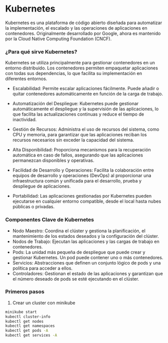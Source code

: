 # Kubernetes

Kubernetes es una plataforma de código abierto diseñada para automatizar la implementación, el escalado y las operaciones de aplicaciones en contenedores. Originalmente desarrollado por Google, ahora es mantenido por la Cloud Native Computing Foundation (CNCF).

### ¿Para qué sirve Kubernetes?
Kubernetes se utiliza principalmente para gestionar contenedores en un entorno distribuido. Los contenedores permiten empaquetar aplicaciones con todas sus dependencias, lo que facilita su implementación en diferentes entornos.

- Escalabilidad: Permite escalar aplicaciones fácilmente. Puede añadir o quitar contenedores automáticamente en función de la carga de trabajo.

-  Automatización del Despliegue: Kubernetes puede gestionar automáticamente el despliegue y la supervisión de las aplicaciones, lo que facilita las actualizaciones continuas y reduce el tiempo de inactividad.

- Gestión de Recursos: Administra el uso de recursos del sistema, como CPU y memoria, para garantizar que las aplicaciones reciban los recursos necesarios sin exceder la capacidad del sistema.

- Alta Disponibilidad: Proporciona mecanismos para la recuperación automática en caso de fallos, asegurando que las aplicaciones permanezcan disponibles y operativas.

- Facilidad de Desarrollo y Operaciones: Facilita la colaboración entre equipos de desarrollo y operaciones (DevOps) al proporcionar una infraestructura común y unificada para el desarrollo, prueba y despliegue de aplicaciones.

- Portabilidad: Las aplicaciones gestionadas por Kubernetes pueden ejecutarse en cualquier entorno compatible, desde el local hasta nubes públicas o privadas.

### Componentes Clave de Kubernetes
- Nodo Maestro: Coordina el clúster y gestiona la planificación, el mantenimiento de los estados deseados y la configuración del clúster.
- Nodos de Trabajo: Ejecutan las aplicaciones y las cargas de trabajo en contenedores.
- Pods: La unidad más pequeña de despliegue que puede crear y gestionar Kubernetes. Un pod puede contener uno o más contenedores.
- Servicios: Abstracciones que definen un conjunto lógico de pods y una política para acceder a ellos.
- Controladores: Gestionan el estado de las aplicaciones y garantizan que el número deseado de pods se esté ejecutando en el clúster.


### Primeros pasos

1. Crear un cluster con minikube
``` bash
minikube start
kubectl cluster-info
kubectl get nodes
kubectl get namespaces
kubectl get pods -A
kubectl get services -A
``` 

